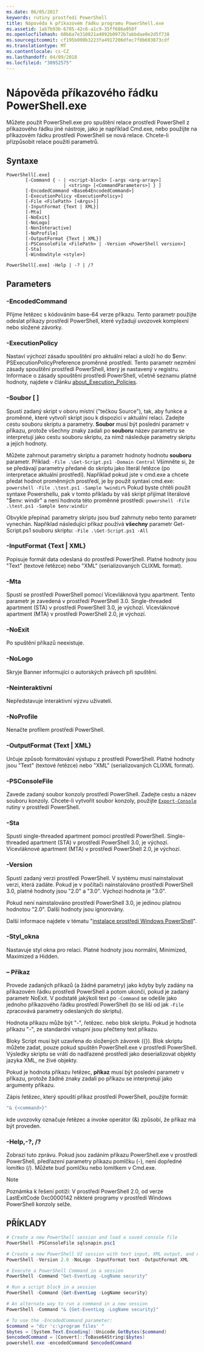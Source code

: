 ```yaml
---
ms.date: 06/05/2017
keywords: rutiny prostředí PowerShell
title: Nápověda k příkazovém řádku programu PowerShell.exe
ms.assetid: 1ab7b93b-6785-42c6-a1c9-35ff686a958f
ms.openlocfilehash: 60b6a7e310821a4092b0972b7abbdae0e2d5f738
ms.sourcegitcommit: cf195b090b3223fa4917206dfec7f0b603873cdf
ms.translationtype: MT
ms.contentlocale: cs-CZ
ms.lasthandoff: 04/09/2018
ms.locfileid: "30952575"
---
```

# <a name="powershellexe-command-line-help"></a>Nápověda příkazového řádku PowerShell.exe

Můžete použít PowerShell.exe pro spuštění relace prostředí PowerShell z příkazového řádku jiné nástroje, jako je například Cmd.exe, nebo použijte na příkazovém řádku prostředí PowerShell se nová relace. Chcete-li přizpůsobit relace použití parametrů.

## <a name="syntax"></a>Syntaxe

```syntax
PowerShell[.exe]
       [-Command { - | <script-block> [-args <arg-array>]
                     | <string> [<CommandParameters>] } ]
       [-EncodedCommand <Base64EncodedCommand>]
       [-ExecutionPolicy <ExecutionPolicy>]
       [-File <FilePath> [<Args>]]
       [-InputFormat {Text | XML}]
       [-Mta]
       [-NoExit]
       [-NoLogo]
       [-NonInteractive]
       [-NoProfile]
       [-OutputFormat {Text | XML}]
       [-PSConsoleFile <FilePath> | -Version <PowerShell version>]
       [-Sta]
       [-WindowStyle <style>]

PowerShell[.exe] -Help | -? | /?
```

## <a name="parameters"></a>Parameters

### <a name="-encodedcommand-base64encodedcommand"></a>-EncodedCommand <Base64EncodedCommand>

Přijme řetězec s kódováním base-64 verze příkazu. Tento parametr použijte odeslat příkazy prostředí PowerShell, které vyžadují uvozovek komplexní nebo složené závorky.

### <a name="-executionpolicy-executionpolicy"></a>-ExecutionPolicy <ExecutionPolicy>

Nastaví výchozí zásadu spouštění pro aktuální relaci a uloží ho do $env: PSExecutionPolicyPreference proměnné prostředí. Tento parametr nezmění zásady spouštění prostředí PowerShell, který je nastavený v registru. Informace o zásady spouštění prostředí PowerShell, včetně seznamu platné hodnoty, najdete v článku [about_Execution_Policies](/powershell/module/microsoft.powershell.core/about/about_execution_policies).

### <a name="-file-filepath-parameters"></a>-Soubor <FilePath> \[ <Parameters>]

Spustí zadaný skript v oboru místní ("tečkou Source"), tak, aby funkce a proměnné, které vytvoří skript jsou k dispozici v aktuální relaci. Zadejte cestu souboru skriptu a parametry. **Soubor** musí být poslední parametr v příkazu, protože všechny znaky zadali po **souboru** název parametru se interpretují jako cestu souboru skriptu, za nímž následuje parametry skriptu a jejich hodnoty.

Můžete zahrnout parametry skriptu a parametr hodnoty hodnotu **souboru** parametr. Příklad: `-File .\Get-Script.ps1 -Domain Central` Všimněte si, že se předávají parametry předané do skriptu jako literál řetězce (po interpretace aktuální prostředí).
Například pokud jste v cmd.exe a chcete předat hodnot proměnných prostředí, je by použít syntaxi cmd.exe: `powershell -File .\test.ps1 -Sample %windir%` Pokud byste chtěli použít syntaxe Powershellu, pak v tomto příkladu by váš skript přijímat literálové "$env: windir" a není hodnota této proměnné prostředí: `powershell -File .\test.ps1 -Sample $env:windir`

Obvykle přepínač parametry skriptu jsou buď zahrnuty nebo tento parametr vynechán. Například následující příkaz používá **všechny** parametr Get-Script.ps1 souboru skriptu: `-File .\Get-Script.ps1 -All`

### <a name="-inputformat-text--xml"></a>\-InputFormat {Text | XML}

Popisuje formát data odeslaná do prostředí PowerShell. Platné hodnoty jsou "Text" (textové řetězce) nebo "XML" (serializovaných CLIXML format).

### <a name="-mta"></a>-Mta

Spustí se prostředí PowerShell pomocí Vícevláknová typu apartment. Tento parametr je zavedená v prostředí PowerShell 3.0. Single-threaded apartment (STA) v prostředí PowerShell 3.0, je výchozí. Vícevláknové apartment (MTA) v prostředí PowerShell 2.0, je výchozí.

### <a name="-noexit"></a>-NoExit

Po spuštění příkazů neexistuje.

### <a name="-nologo"></a>-NoLogo

Skryje Banner informující o autorských právech při spuštění.

### <a name="-noninteractive"></a>-Neinteraktivní

Nepředstavuje interaktivní výzvu uživateli.

### <a name="-noprofile"></a>-NoProfile

Nenačte profilem prostředí PowerShell.

### <a name="-outputformat-text--xml"></a>-OutputFormat {Text | XML}

Určuje způsob formátování výstupu z prostředí PowerShell. Platné hodnoty jsou "Text" (textové řetězce) nebo "XML" (serializovaných CLIXML format).

### <a name="-psconsolefile-filepath"></a>-PSConsoleFile <FilePath>

Zavede zadaný soubor konzoly prostředí PowerShell. Zadejte cestu a název souboru konzoly. Chcete-li vytvořit soubor konzoly, použijte [ `Export-Console` ](/powershell/module/Microsoft.PowerShell.Core/Export-Console) rutiny v prostředí PowerShell.

### <a name="-sta"></a>-Sta

Spustí single-threaded apartment pomocí prostředí PowerShell. Single-threaded apartment (STA) v prostředí PowerShell 3.0, je výchozí. Vícevláknové apartment (MTA) v prostředí PowerShell 2.0, je výchozí.

### <a name="-version-powershell-version"></a>-Version <PowerShell Version>

Spustí zadaný verzi prostředí PowerShell. V systému musí nainstalovat verzi, která zadáte. Pokud je v počítači nainstalováno prostředí PowerShell 3.0, platné hodnoty jsou "2.0" a "3.0". Výchozí hodnota je "3.0".

Pokud není nainstalováno prostředí PowerShell 3.0, je jedinou platnou hodnotou "2.0". Další hodnoty jsou ignorovány.

Další informace najdete v tématu "[instalace prostředí Windows PowerShell](../../setup/installing-windows-powershell.md)".

### <a name="-windowstyle-window-style"></a>-Styl_okna <Window style>

Nastavuje styl okna pro relaci. Platné hodnoty jsou normální, Minimized, Maximized a Hidden.

### <a name="-command"></a>– Příkaz

Provede zadaných příkazů (a žádné parametry) jako kdyby byly zadány na příkazovém řádku prostředí PowerShell a potom ukončí, pokud je zadaný parametr NoExit.
V podstatě jakýkoli text po `-Command` se odešle jako jednoho příkazového řádku prostředí PowerShell (to se liší od jak `-File` zpracovává parametry odeslaných do skriptu).

Hodnota příkazu může být "-", řetězec. nebo blok skriptu. Pokud je hodnota příkazu "-", ze standardní vstupní jsou přečteny text příkazu.

Bloky Script musí být uzavřena do složených závorek ({}). Blok skriptu můžete zadat, pouze pokud spuštěn PowerShell.exe v prostředí PowerShell. Výsledky skriptu se vrátí do nadřazené prostředí jako deserializovat objekty jazyka XML, ne živé objekty.

Pokud je hodnota příkazu řetězec, **příkaz** musí být poslední parametr v příkazu, protože žádné znaky zadali po příkazu se interpretují jako argumenty příkazu.

Zápis řetězec, který spouští příkaz prostředí PowerShell, použijte formát:

```powershell
"& {<command>}"
```

kde uvozovky označuje řetězec a invoke operátor (&) způsobí, že příkaz má být proveden.

### <a name="-help---"></a>-Help,-?, /?

Zobrazí tuto zprávu. Pokud jsou zadáním příkazu PowerShell.exe v prostředí PowerShell, předřazení parametry příkazu pomlčku (-), není dopředné lomítko (/). Můžete buď pomlčku nebo lomítkem v Cmd.exe.

> [!NOTE]
> Poznámka k řešení potíží: V prostředí PowerShell 2.0, od verze LastExitCode 0xc0000142 některé programy v prostředí Windows PowerShell konzoly selže.

## <a name="examples"></a>PŘÍKLADY

```powershell
# Create a new PowerShell session and load a saved console file
PowerShell -PSConsoleFile sqlsnapin.psc1

# Create a new PowerShell V2 session with text input, XML output, and no logo
PowerShell -Version 2.0 -NoLogo -InputFormat text -OutputFormat XML

# Execute a PowerShell Command in a session
PowerShell -Command "Get-EventLog -LogName security"

# Run a script block in a session
PowerShell -Command {Get-EventLog -LogName security}

# An alternate way to run a command in a new session
PowerShell -Command "& {Get-EventLog -LogName security}"

# To use the -EncodedCommand parameter:
$command = "dir 'c:\program files' "
$bytes = [System.Text.Encoding]::Unicode.GetBytes($command)
$encodedCommand = [Convert]::ToBase64String($bytes)
powershell.exe -encodedCommand $encodedCommand
```